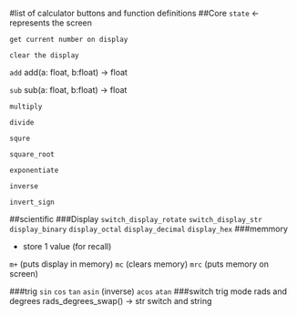 #list of calculator buttons and function definitions
##Core
`state` <- represents the screen

`get current number on display`

`clear the display`

`add`
add(a: float, b:float) -> float

`sub`
sub(a: float, b:float) -> float

`multiply`

`divide`

`squre`

`square_root`

`exponentiate`

`inverse` 

`invert_sign`
 
##scientific
###Display
`switch_display_rotate`
`switch_display_str`
`display_binary`
`display_octal`
`display_decimal`
`display_hex`
###memmory
* store 1 value (for recall)

`m+` (puts display in memory)
`mc` (clears memory)
`mrc` (puts memory on screen)

###trig
`sin`
`cos`
`tan`
`asin` (inverse)
`acos`
`atan`
###switch trig mode
rads and degrees
rads_degrees_swap() -> str
switch and string